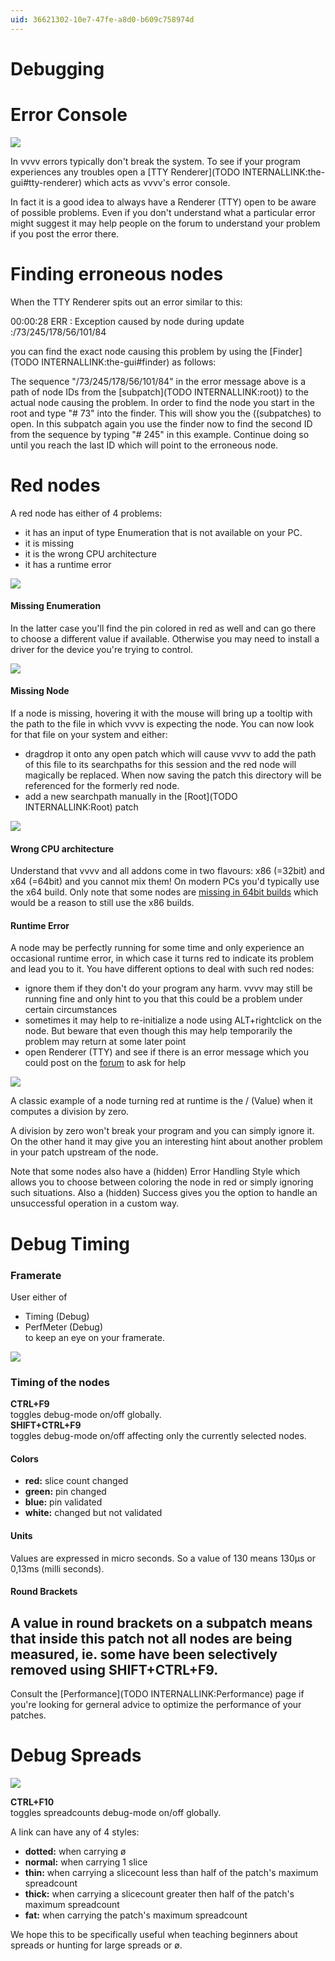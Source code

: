 ```yaml
---
uid: 36621302-10e7-47fe-a8d0-b609c758974d
---
```


# Debugging

# Error Console

![](~/img/patchingDebugging_TTY.png "")   

In vvvv errors typically don't break the system. To see if your program experiences any troubles open a [TTY Renderer](TODO INTERNALLINK:the-gui#tty-renderer) which acts as vvvv's error console.   

In fact it is a good idea to always have a Renderer (TTY) open to be aware of possible problems. Even if you don't understand what a particular error might suggest it may help people on the forum to understand your problem if you post the error there.  


# Finding erroneous nodes


When the TTY Renderer spits out an error similar to this:  
> 
00:00:28 ERR : Exception caused by node during update :/73/245/178/56/101/84 
  
you can find the exact node causing this problem by using the [Finder](TODO INTERNALLINK:the-gui#finder) as follows:  

The sequence "/73/245/178/56/101/84" in the error message above is a path of node IDs from the [subpatch](TODO INTERNALLINK:root)) to the actual node causing the problem. In order to find the node you start in the root and type "# 73" into the finder. This will show you the ((subpatches) to open. In this subpatch again you use the finder now to find the second ID from the sequence by typing "# 245" in this example. Continue doing so until you reach the last ID which will point to the erroneous node.   





# Red nodes


A red node has either of 4 problems:   
* it has an input of type Enumeration that is not available on your PC.   
* it is missing   
* it is the wrong CPU architecture  
* it has a runtime error  



![](~/img/Debugging_RedNodes_Enum2.png "")   

#### Missing Enumeration 
In the latter case you'll find the pin colored in red as well and can go there to choose a different value if available. Otherwise you may need to install a driver for the device you're trying to control.   



![](~/img/patchingDebugging_RedNodes_Missing.png "")   



#### Missing Node
If a node is missing, hovering it with the mouse will bring up a tooltip with the path to the file in which vvvv is expecting the node. You can now look for that file on your system and either:  
* dragdrop it onto any open patch which will cause vvvv to add the path of this file to its searchpaths for this session and the red node will magically be replaced. When now saving the patch this directory will be referenced for the formerly red node.  
* add a new searchpath manually in the [Root](TODO INTERNALLINK:Root) patch  



![](~/img/Debugging_RedNodes_Architecture.png "")   

#### Wrong CPU architecture
Understand that vvvv and all addons come in two flavours: x86 (=32bit) and x64 (=64bit) and you cannot mix them! On modern PCs you'd typically use the x64 build. Only note that some nodes are [missing in 64bit builds](https://vvvv.org/documentation/missing-in-64bit-builds) which would be a reason to still use the x86 builds.   


 

#### Runtime Error
A node may be perfectly running for some time and only experience an occasional runtime error, in which case it turns red to indicate its problem and lead you to it. You have different options to deal with such red nodes:  
* ignore them if they don't do your program any harm. vvvv may still be running fine and only hint to you that this could be a problem under certain circumstances  
* sometimes it may help to re-initialize a node using ALT+rightclick on the node. But beware that even though this may help temporarily the problem may return at some later point   
* open <span class="node">Renderer (TTY)</span> and see if there is an error message which you could post on the [forum](https://vvvv.org/forums) to ask for help  



![](~/img/patchingDebugging_RedNodes_Runtime.png "")   


A classic example of a node turning red at runtime is the / (Value) when it computes a division by zero.   

A division by zero won't break your program and you can simply ignore it. On the other hand it may give you an interesting hint about another problem in your patch upstream of the node.   

Note that some nodes also have a (hidden) <span class="pin">Error Handling Style</span> which allows you to choose between coloring the node in red or simply ignoring such situations. Also a (hidden) <span class="pin">Success</span> gives you the option to handle an unsuccessful operation in a custom way.   


# Debug Timing


### Framerate
User either of  
* <span class="node">Timing (Debug)</span>  
* <span class="node">PerfMeter (Debug)</span>   
to keep an eye on your framerate.  



![](~/img/Debugging-DebuggingTiming.png "")   

### Timing of the nodes
**CTRL+F9**   
toggles debug-mode on/off globally.   
**SHIFT+CTRL+F9**   
toggles debug-mode on/off affecting only the currently selected nodes.  

#### Colors
* **red:** slice count changed  
* **green:** pin changed  
* **blue:** pin validated  
* **white:** changed but not validated  

#### Units

Values are expressed in micro seconds. So a value of 130 means 130µs or 0,13ms (milli seconds).   

#### Round Brackets
A value in round brackets on a subpatch means that inside this patch not all nodes are being measured, ie. some have been selectively removed using SHIFT+CTRL+F9.  
---  
Consult the [Performance](TODO INTERNALLINK:Performance) page if you're looking for gerneral advice to optimize the performance of your patches.   



# Debug Spreads

![](~/img/Debugging-DebuggingSpreads.png "")   


**CTRL+F10**  
toggles spreadcounts debug-mode on/off globally.  

A link can have any of 4 styles:  

* **dotted:** when carrying ø  
* **normal:** when carrying 1 slice  
* **thin:** when carrying a slicecount less than half of the patch's maximum spreadcount  
* **thick:** when carrying a slicecount greater then half of the patch's maximum spreadcount  
* **fat:** when carrying the patch's maximum spreadcount  

We hope this to be specifically useful when teaching beginners about spreads or hunting for large spreads or ø.  

